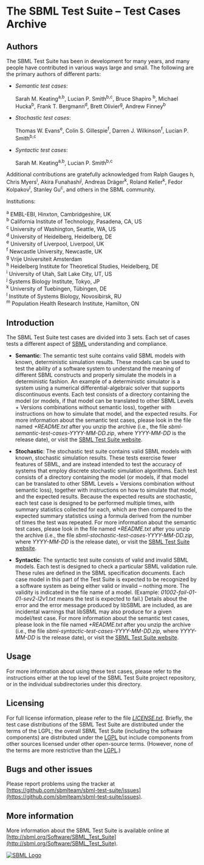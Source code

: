 The SBML Test Suite – Test Cases Archive
=========================================

Authors
-------

The SBML Test Suite has been in development for many years, and many people have contributed in various ways large and small.  The following are the primary authors of different parts:

* _Semantic test cases_:

  Sarah M. Keating<sup>a,b</sup>, Lucian P. Smith<sup>b,c</sup>, Bruce Shapiro <sup>b</sup>, Michael Hucka<sup>b</sup>, Frank T. Bergmann<sup>d</sup>, Brett Olivier<sup>g</sup>, Andrew Finney<sup>b</sup>

* _Stochastic test cases_:

  Thomas W. Evans<sup>e</sup>, Colin S. Gillespie<sup>f</sup>, Darren J. Wilkinson<sup>f</sup>, Lucian P. Smith<sup>b,c</sup>
   
* _Syntactic test cases_:

  Sarah M. Keating<sup>a,b</sup>, Lucian P. Smith<sup>b,c</sup>

Additional contributions are gratefully acknowledged from Ralph Gauges h</sup>, Chris Myers<sup>i</sup>, Akira Funahashi<sup>j</sup>, Andreas Dräger<sup>k</sup>, Roland Keller<sup>k</sup>, Fedor Kolpakov<sup>l</sup>, Stanley Gu<sup>c</sup>, and others in the SBML community.

Institutions:

  <sup>a</sup> EMBL-EBI, Hinxton, Cambridgeshire, UK<br>
  <sup>b</sup> California Institute of Technology, Pasadena, CA, US<br>
  <sup>c</sup> University of Washington, Seattle, WA, US<br>
  <sup>d</sup> University of Heidelberg, Heidelberg, DE<br>
  <sup>e</sup> University of Liverpool, Liverpool, UK<br>
  <sup>f</sup> Newcastle University, Newcastle, UK<br>
  <sup>g</sup> Vrije Universiteit Amsterdam<br>
  <sup>h</sup> Heidelberg Institute for Theoretical Studies, Heidelberg, DE<br>
  <sup>i</sup> University of Utah, Salt Lake City, UT, US<br>
  <sup>j</sup> Systems Biology Institute, Tokyo, JP<br>
  <sup>k</sup> University of Tuebingen, Tübingen, DE<br>
  <sup>l</sup> Institute of Systems Biology, Novosibirsk, RU   <br>
  <sup>m</sup> Population Health Research Institute, Hamilton, ON<br>


Introduction
------------

The SBML Test Suite test cases are divided into 3 sets.  Each set of cases tests a different aspect of [SBML](http://sbml.org/Documents/Specifications) understanding and compliance.

* **Semantic**: The semantic test suite contains valid SBML models with known, deterministic simulation results.  These models can be used to test the ability of a software system to understand the meaning of different SBML constructs and properly simulate the models in a deterministic fashion.  An example of a deterministic simulator is a system using a numerical differential-algebraic solver that supports discontinuous events.  Each test consists of a directory containing the model (or models, if that model can be translated to other SBML Levels + Versions combinations without semantic loss), together with instructions on how to simulate that model, and the expected results.  For more information about the semantic test cases, please look in the file named _+README.txt_ after you unzip the archive (i.e., the file _sbml-semantic-test-cases-YYYY-MM-DD.zip_, where _YYYY-MM-DD_ is the release date), or visit the [SBML Test Suite website](http://sbml.org/Software/SBML_Test_Suite).

* **Stochastic**: The stochastic test suite contains valid SBML models with known, stochastic simulation results.  These tests exercise fewer features of SBML, and are instead intended to test the accuracy of systems that employ discrete stochastic simulation algorithms.  Each test consists of a directory containing the model (or models, if that model can be translated to other SBML Levels + Versions combination without semantic loss), together with instructions on how to simulate that model, and the expected results.  Because the expected results are stochastic, each test case is designed to be performed multiple times, with summary statistics collected for each, which are then compared to the expected summary statistics using a formula derived from the number of times the test was repeated.  For more information about the semantic test cases, please look in the file named _+README.txt_ after you unzip the archive (i.e., the file _sbml-stochastic-test-cases-YYYY-MM-DD.zip_, where _YYYY-MM-DD_ is the release date), or visit the [SBML Test Suite website](http://sbml.org/Software/SBML_Test_Suite).

* **Syntactic**: The syntactic test suite consists of valid and invalid SBML models.  Each test is designed to check a particular SBML validation rule.  These rules are defined in the SBML specification documents.  Each case model in this part of the Test Suite is expected to be recognized by a software system as being either valid or invalid – nothing more.  The validity is indicated in the file name of a model.  (Example: _01002-fail-01-01-sev2-l2v1.txt_ means the test is expected to fail.)  Details about the error and the error message produced by libSBML are included, as are incidental warnings that libSBML may also produce for a given model/test case.  For more information about the semantic test cases, please look in the file named _+README.txt_ after you unzip the archive (i.e., the file _sbml-syntactic-test-cases-YYYY-MM-DD.zip_, where _YYYY-MM-DD_ is the release date), or visit the [SBML Test Suite website](http://sbml.org/Software/SBML_Test_Suite).


Usage
-----

For more information about using these test cases, please refer to the instructions either at the top level of the SBML Test Suite project repository, or in the individual subdirectories under this directory.


Licensing
---------

For full license information, please refer to the file [_LICENSE.txt_](_LICENSE.txt_).  Briefly, the test case distributions of the SBML Test Suite are distributed under the terms of the LGPL; the overall SBML Test Suite (including the software components) are distributed under the [LGPL](https://www.gnu.org/licenses/old-licenses/lgpl-2.1.en.html) but include components from other sources licensed under other open-source terms.  (However, none of the terms are more restrictive than the [LGPL](https://www.gnu.org/licenses/old-licenses/lgpl-2.1.en.html).)


Bugs and other issues
---------------------

Please report problems using the tracker at [https://github.com/sbmlteam/sbml-test-suite/issues](https://github.com/sbmlteam/sbml-test-suite/issues).


More information
----------------

More information about the SBML Test Suite is available online at
[http://sbml.org/Software/SBML_Test_Suite](http://sbml.org/Software/SBML_Test_Suite).

[![SBML Logo](http://sbml.org/images/8/82/Official-sbml-supported-70.jpg)](http://sbml.org)

